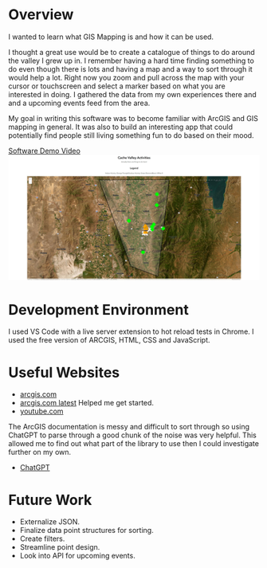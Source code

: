 # Overview

I wanted to learn what GIS Mapping is and how it can be used.

I thought a great use would be to create a catalogue of things to do around the valley I grew up in. I remember having a hard time finding something to do even though there is lots and having a map and a way to sort through it would help a lot. Right now you zoom and pull across the map with your cursor or touchscreen and select a marker based on what you are interested in doing. I gathered the data from my own experiences there and and a upcoming events feed from the area.

My goal in writing this software was to become familiar with ArcGIS and GIS mapping in general. It was also to build an interesting app that could potentially find people still living something fun to do based on their mood.

[Software Demo Video](https://youtu.be/24smo_N5rd8)
![Cache Valley Activities](./images/cvactivities.jpg)


# Development Environment

I used VS Code with a live server extension to hot reload tests in Chrome. I used the free version of ARCGIS, HTML, CSS and JavaScript.

# Useful Websites

- [arcgis.com](https://developers.arcgis.com/javascript/latest/api-reference/esri-Graphic.html)
- [arcgis.com latest](https://developers.arcgis.com/javascript/latest/)
  Helped me get started.
- [youtube.com](https://www.youtube.com/watch?v=grtAU6RlZiM)

The ArcGIS documentation is messy and difficult to sort through so using ChatGPT to parse through a good chunk of the noise was very helpful. This allowed me to find out what part of the library to use then I could investigate further on my own.

- [ChatGPT](chat.openai.com)

# Future Work

- Externalize JSON.
- Finalize data point structures for sorting.
- Create filters.
- Streamline point design.
- Look into API for upcoming events.
